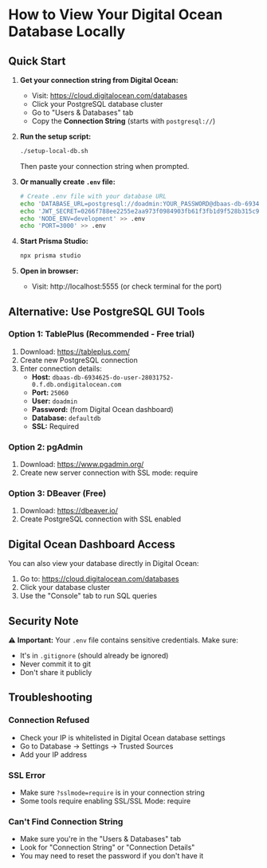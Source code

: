 # How to View Your Digital Ocean Database Locally

## Quick Start

1. **Get your connection string from Digital Ocean:**
   - Visit: https://cloud.digitalocean.com/databases
   - Click your PostgreSQL database cluster
   - Go to "Users & Databases" tab
   - Copy the **Connection String** (starts with `postgresql://`)

2. **Run the setup script:**
   ```bash
   ./setup-local-db.sh
   ```
   Then paste your connection string when prompted.

3. **Or manually create `.env` file:**
   ```bash
   # Create .env file with your database URL
   echo 'DATABASE_URL=postgresql://doadmin:YOUR_PASSWORD@dbaas-db-6934625-do-user-28031752-0.f.db.ondigitalocean.com:25060/defaultdb?sslmode=require' > .env
   echo 'JWT_SECRET=0266f788ee2255e2aa973f0984903fb61f3fb1d9f528b315c9dbd0bf53fe5ea8' >> .env
   echo 'NODE_ENV=development' >> .env
   echo 'PORT=3000' >> .env
   ```

4. **Start Prisma Studio:**
   ```bash
   npx prisma studio
   ```

5. **Open in browser:**
   - Visit: http://localhost:5555 (or check terminal for the port)

## Alternative: Use PostgreSQL GUI Tools

### Option 1: TablePlus (Recommended - Free trial)
1. Download: https://tableplus.com/
2. Create new PostgreSQL connection
3. Enter connection details:
   - **Host:** `dbaas-db-6934625-do-user-28031752-0.f.db.ondigitalocean.com`
   - **Port:** `25060`
   - **User:** `doadmin`
   - **Password:** (from Digital Ocean dashboard)
   - **Database:** `defaultdb`
   - **SSL:** Required

### Option 2: pgAdmin
1. Download: https://www.pgadmin.org/
2. Create new server connection with SSL mode: require

### Option 3: DBeaver (Free)
1. Download: https://dbeaver.io/
2. Create PostgreSQL connection with SSL enabled

## Digital Ocean Dashboard Access

You can also view your database directly in Digital Ocean:
1. Go to: https://cloud.digitalocean.com/databases
2. Click your database cluster
3. Use the "Console" tab to run SQL queries

## Security Note

⚠️ **Important:** Your `.env` file contains sensitive credentials. Make sure:
- It's in `.gitignore` (should already be ignored)
- Never commit it to git
- Don't share it publicly

## Troubleshooting

### Connection Refused
- Check your IP is whitelisted in Digital Ocean database settings
- Go to Database → Settings → Trusted Sources
- Add your IP address

### SSL Error
- Make sure `?sslmode=require` is in your connection string
- Some tools require enabling SSL/SSL Mode: require

### Can't Find Connection String
- Make sure you're in the "Users & Databases" tab
- Look for "Connection String" or "Connection Details"
- You may need to reset the password if you don't have it

